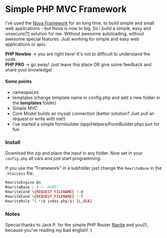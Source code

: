 # Simple PHP MVC Framework

I've used the [Nova Framework](https://github.com/nova-framework) for an long time, to build simple and small web applications - but Nova is now to big. So i build a simple, easy and unsecure(?) solution for me. Without awesome autoloading, without awesome special features. Just working for simple and easy web applications or apis.

**PHP Newbie** -> you are right here! It's not to difficult to understand the code.  
**PHP PRO** -> go away! Just leave this place OR give some feedback and share your knowledge!

#### Some points
- namespaces
- templates (change template name in config.php and add a new folder in the **templates** folder)
- Simple MVC
- Core Model builds an mysqli connection (better solution? Just pull an request or write with me!)
- I've started a simple formbuilder (app/Helpers/FormBuilder.php) just for fun

### Install

Download the zip and place the input in any folder. Now set in your `config.php` all vars and just start programming.

If you use the "Framework" in a subfolder just change the `RewriteBase` in the `.htaccess` file.

``` php
RewriteEngine On
RewriteBase / # <- HERE!
RewriteCond %{REQUEST_FILENAME} !-d
RewriteCond %{REQUEST_FILENAME} !-f
RewriteRule ^(.*)$ index.php/$1 [L,QSA]
```

### Notes

Special thanks to Jack P. for the simple PHP Router [Nanite](https://github.com/nirix/nanite) and you(!), because you've reading my bad english! :)
